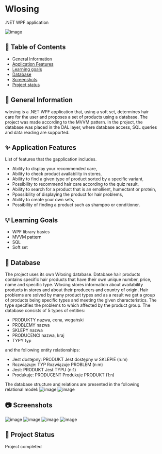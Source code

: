 # Wlosing
.NET WPF application

![image](https://user-images.githubusercontent.com/107064508/225464705-7fc67b4b-5db2-4adc-89ea-3c503769e674.png)


## 📖 Table of Contents
* [General Information](https://github.com/ZuzRad/Wlosing#-general-information)
* [Application Features](https://github.com/ZuzRad/Wlosing#-application-features)
* [Learning goals](https://github.com/ZuzRad/Wlosing#-learning-goals)
* [Database](https://github.com/ZuzRad/Wlosing#-database)
* [Screenshots](https://github.com/ZuzRad/Wlosing#-screenshots)
* [Project status](https://github.com/ZuzRad/Wlosing#-project-status)

## 📝 General Information
wlosing is a .NET WPF application that, using a soft set, determines hair care for the user and proposes a set of products using a database. The project was made according to the MVVM pattern. In the project, the database was placed in the DAL layer, where database access, SQL queries and data reading are supported. 


## ✨ Application Features
List of features that the gapplication includes.
- Ability to display your recommended care,
- Ability to check product availability in stores,
- Ability to find a given type of product sorted by a specific variant,
- Possibility to recommend hair care according to the quiz result,
- Ability to search for a product that is an emollient, humectant or protein,
- Ppossibility of displaying the product for hair problems,
- Ability to create your own sets,
- Possibility of finding a product such as shampoo or conditioner.


## 💡 Learning Goals
- WPF library basics
- MVVM pattern
- SQL
- Soft set

## 📘 Database
The project uses its own Włosing database. Database
hair products contains specific hair products that have their own
unique number, price, name and specific type. Włosing stores information about availability
products in stores and about their producers and country of origin. Hair problems
are solved by many product types and as a result we get a group of products being
specific types and meeting the given characteristics. The type specifies the problems to which
affected by the product group. The database consists of 5 types of entities:
- PRODUKTY nazwa, cena, wegański
- PROBLEMY nazwa
- SKLEPY nazwa
- PRODUCENCI nazwa, kraj
- TYPY typ

and the following entity relationships:

- Jest dostępny: PRODUKT Jest dostępny w SKLEPIE (n:m)
- Rozwiązuje: TYP Rozwiązuje PROBLEM (n:m)
- Jest: PRODUKT Jest TYPU (n:1)
- Produkuje: PRODUCENT Produkuje PRODUKT (1:n)

The database structure and relations are presented in the following relational model:
![image](https://user-images.githubusercontent.com/107064508/225465624-687211a9-0502-469b-8ce6-95c234e5c315.png)
![image](https://user-images.githubusercontent.com/107064508/225462026-6f6adec5-35f6-4d71-9086-bd5fc3659706.png)


## 📷 Screenshots
![image](https://user-images.githubusercontent.com/107064508/225464887-63267094-0ff4-4435-9a88-e0d18868ebd7.png)
![image](https://user-images.githubusercontent.com/107064508/225464949-bc1aab7b-5625-4d62-89fd-d6343c187dc4.png)
![image](https://user-images.githubusercontent.com/107064508/225464961-5b4337dd-e677-4ad0-86e0-af6b39a9ada1.png)
![image](https://user-images.githubusercontent.com/107064508/225464976-fecd088e-78ff-4f34-92ba-00a1c695966b.png)


## 🌱 Project Status
Project completed

